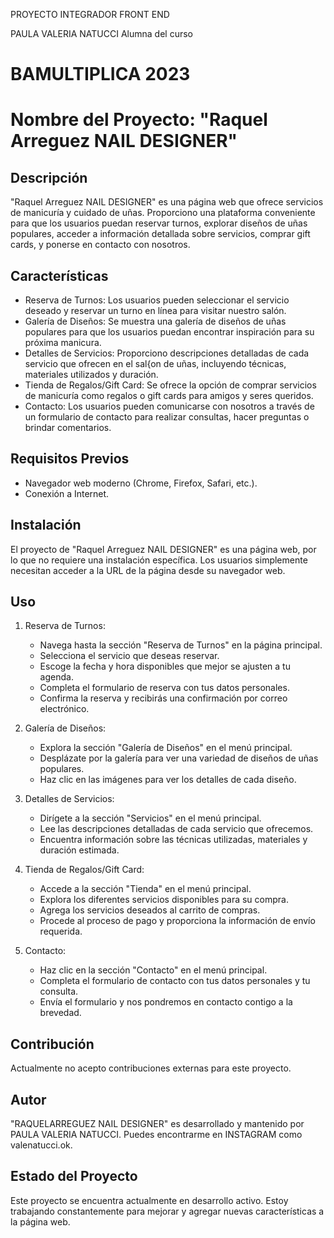 PROYECTO INTEGRADOR FRONT END

PAULA VALERIA NATUCCI
Alumna del curso 
# BAMULTIPLICA 2023
# Nombre del Proyecto: "Raquel Arreguez NAIL DESIGNER" 

## Descripción

"Raquel Arreguez NAIL DESIGNER"  es una página web que ofrece servicios de manicuría y cuidado de uñas. Proporciono una plataforma conveniente para que los usuarios puedan reservar turnos, explorar diseños de uñas populares, acceder a información detallada sobre servicios, comprar gift cards, y ponerse en contacto con nosotros.

## Características

- Reserva de Turnos: Los usuarios pueden seleccionar el servicio deseado y reservar un turno en línea para visitar nuestro salón.
- Galería de Diseños: Se muestra una galería de diseños de uñas populares para que los usuarios puedan encontrar inspiración para su próxima manicura.
- Detalles de Servicios: Proporciono descripciones detalladas de cada servicio que ofrecen en el sal{on de uñas, incluyendo técnicas, materiales utilizados y duración.
- Tienda de Regalos/Gift Card: Se ofrece la opción de comprar servicios de manicuría como regalos o gift cards para amigos y seres queridos.
- Contacto: Los usuarios pueden comunicarse con nosotros a través de un formulario de contacto para realizar consultas, hacer preguntas o brindar comentarios.


## Requisitos Previos

- Navegador web moderno (Chrome, Firefox, Safari, etc.).
- Conexión a Internet.

## Instalación

El proyecto de "Raquel Arreguez NAIL DESIGNER" es una página web, por lo que no requiere una instalación específica. Los usuarios simplemente necesitan acceder a la URL de la página desde su navegador web.

## Uso

1. Reserva de Turnos:
   - Navega hasta la sección "Reserva de Turnos" en la página principal.
   - Selecciona el servicio que deseas reservar.
   - Escoge la fecha y hora disponibles que mejor se ajusten a tu agenda.
   - Completa el formulario de reserva con tus datos personales.
   - Confirma la reserva y recibirás una confirmación por correo electrónico.

2. Galería de Diseños:
   - Explora la sección "Galería de Diseños" en el menú principal.
   - Desplázate por la galería para ver una variedad de diseños de uñas populares.
   - Haz clic en las imágenes para ver los detalles de cada diseño.

3. Detalles de Servicios:
   - Dirígete a la sección "Servicios" en el menú principal.
   - Lee las descripciones detalladas de cada servicio que ofrecemos.
   - Encuentra información sobre las técnicas utilizadas, materiales y duración estimada.

4. Tienda de Regalos/Gift Card:
   - Accede a la sección "Tienda" en el menú principal.
   - Explora los diferentes servicios disponibles para su compra.
   - Agrega los servicios deseados al carrito de compras.
   - Procede al proceso de pago y proporciona la información de envío requerida.

5. Contacto:
   - Haz clic en la sección "Contacto" en el menú principal.
   - Completa el formulario de contacto con tus datos personales y tu consulta.
   - Envía el formulario y nos pondremos en contacto contigo a la brevedad.

## Contribución

Actualmente no acepto contribuciones externas para este proyecto.

## Autor

"RAQUELARREGUEZ NAIL DESIGNER" es desarrollado y mantenido por PAULA VALERIA NATUCCI. 
Puedes encontrarme en INSTAGRAM como valenatucci.ok.


## Estado del Proyecto
Este proyecto se encuentra actualmente en desarrollo activo. Estoy trabajando constantemente para mejorar y agregar nuevas características a la página web.





